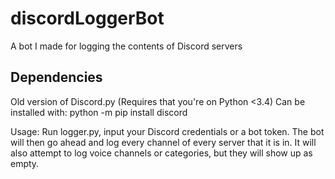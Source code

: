 # discordLoggerBot
A bot I made for logging the contents of Discord servers

## Dependencies
Old version of Discord.py (Requires that you're on Python <3.4)
	Can be installed with:
		python -m pip install discord

Usage:
	Run logger.py, input your Discord credentials or a bot token.
	The bot will then go ahead and log every channel of every server that it is in.
	It will also attempt to log voice channels or categories, but they will show up as empty.
	
